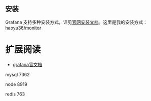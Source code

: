 



## 安装 

Grafana 支持多种安装方式，详见[官网安装文档](https://grafana.com/docs/grafana/latest/installation/requirements/)。这里是我的安装方式：[haoyu36/monitor](https://github.com/haoyu36/monitor)




# 扩展阅读

- [grafana官文档](https://grafana.com/docs/grafana/latest/)





mysql 7362


node  8919

redis 763




